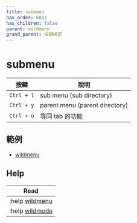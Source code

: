 ```yaml
---
title: submenu
nav_order: 6041
has_children: false
parent: wildmenu
grand_parent: 按鍵綁定
---
```



# submenu

| 按鍵 | 說明 |
| --- | --- |
| `Ctrl + l` | sub menu (sub directory) |
| `Ctrl + y` | parent menu (parent directory) |
| `Ctrl + o` | 等同 tab 的功能|


## 範例

* [wildmenu](https://github.com/samwhelp/note-about-vim/tree/gh-pages/_demo/adjustment/keybind/wildmenu)


## Help

| Read |
| -- |
| :help [wildmenu](https://vimhelp.org/options.txt.html#%27wildmenu%27) |
| :help [wildmode](https://vimhelp.org/options.txt.html#%27wildmode%27) |
